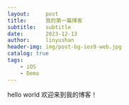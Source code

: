 ```yaml
---
layout:     post
title:      我的第一篇博客
subtitle:   subtitle
date:       2023-12-13
author:     linyushan
header-img: img/post-bg-ios9-web.jpg
catalog: true
tags:
    - iOS
    - Demo
---
```



hello world
欢迎来到我的博客！
